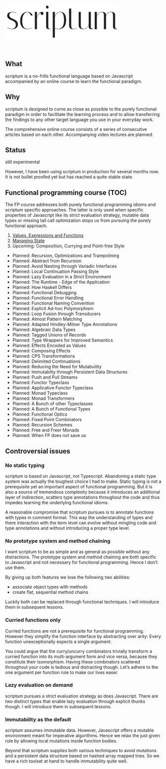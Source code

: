 <img src="./logo.png" width="366" height="114" alt="scriptum"><br><br><br>

## What

scriptum is a no-frills functional language based on Javascript accompanied by an online course to learn the functional paradigm.

## Why

scriptum is designed to come as close as possible to the purely functional paradigm in order to facilitate the learning process and to allow transferring the findings to any other target language you use in your everyday work.

The comprehensive online course consists of a series of consecutive articles based on each other. Accompanying video lectures are planned.

## Status

still experimental

However, I have been using scriptum in production for several months now. It is not bullet proofed yet but has reached a quite stable state.

## Functional programming course (TOC)

The FP course addresses both purely functional programming idioms and scriptum specific approaches. The latter is only used when specific properties of Javascript like its strict evaluation strategy, mutable data types or missing tail call optimization stops us from pursuing the purely functional approach.

1. [Values, Expressions and Functions](https://github.com/kongware/scriptum/blob/master/ch-1.md)
2. [Managing State](https://github.com/kongware/scriptum/blob/master/ch-2.md)
3. Upcoming: Composition, Currying and Point-free Style <br/>

* Planned: Recursion, Optimizations and Trampolining <br/>
* Planned: Abstract from Recursion <br/>
* Planned: Avoid Nesting through Variadic Interfaces <br/>
* Planned: Local Continuation Passing Style <br/>
* Planned: Lazy Evaluation in a Strict Environment <br/>
* Planned: The Runtime - Edge of the Application <br/>
* Planned: How Haskell Differs <br/>
* Planned: Functional Debugging <br/>
* Planned: Functional Error Handling <br/>
* Planned: Functional Naming Convention <br/>
* Planned: Explicit Ad-hoc Polymorphism <br/>
* Planned: Loop Fusion through Transducers <br/>
* Planned: Almost Pattern Matching <br/>
* Planned: Adapted Hindley-Milner Type Annotations <br/>
* Planned: Algebraic Data Types <br/>
* Planned: Tagged Unions of Records <br/>
* Planned: Type Wrappers for Improved Semantics<br/>
* Planned: Effects Encoded as Values <br/>
* Planned: Composing Effects <br/>
* Planned: CPS Transformations <br/>
* Planned: Delimited Continuations <br/>
* Planned: Reducing the Need for Mutabuility <br/>
* Planned: Immutabilty through Persistent Data Structures <br/>
* Planned: Push and Pull Streams <br/>
* Planned: Functor Typeclass <br/>
* Planned: Applicative Functor Typeclass <br/>
* Planned: Monad Typeclass <br/>
* Planned: Monad Transformers <br/>
* Planned: A Bunch of other Typeclasses <br/>
* Planned: A Bunch of Functional Types <br/>
* Planned: Functional Optics <br/>
* Planned: Fixed Point Combinators <br/>
* Planned: Recursion Schemes <br/>
* Planned: Free and Freer Monads <br/>
* Planned: When FP does not save us

## Controversial issues

### No static typing

scriptum is based on Javascript, not Typescript. Abandoning a static type system was actually the toughest choice I had to make. Static typing is not a prerequisite yet an important aspect of functional programming. But it is also a source of tremendous complexity because it introduces an additional layer of indirection, scatters type annotations throughout the code and thus impedes learning the underlying functional idioms.

A reasonable compromise that scriptum pursues is to annotate functions with types in comment format. This way the understanding of types and there interaction with the term level can evolve without mingling code and type annotations and without introducing a proper type level.

### No prototype system and method chaining

I want scriptum to be as simple and as general as possible without any distractions. The prototype system and method chaining are both specific to Javascript and not necessary for functional programming. Hence I don’t use them.

By giving up both features we lose the following two abilities:

* associate object types with methods
* create flat, sequential method chains

Luckily both can be replaced through functional techniques. I will introduce them in subsequent lessons.

### Curried functions only

Curried functions are not a prerequisite for functional programming. However they simplify the function interface by abstracting over arity: Every function unexceptionally expects a single argument.

You could argue that the curry/uncurry combinators trivially transform a curried function into its multi-argument form and vice versa, because they constitute their isomorphism. Having these combinators scattered throughout your code is tedious and distracting though. Let’s adhere to the one argument per function rule to make our lives easer.

### Lazy evaluation on demand

scriptum pursues a strict evaluation strategy as does Javascript. There are two distinct types that enable lazy evaluation through explicit thunks though. I will introduce them in subsequent lessons.

### Immutability as the default

scriptum assumes immutable data. However, Javascript offers a mutable environment meant for imperative algorithms. Hence we relax the just given rule by allowing local mutations inside function bodies.

Beyond that scriptum supplies both various techniques to avoid mutations and a persistent data structure based on hashed array mapped tries. So we have a rich toolset at hand to handle immutability quite well.
